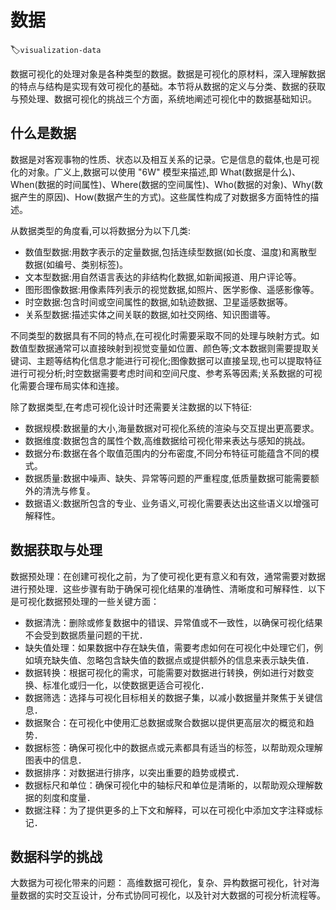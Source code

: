 # 数据
:label:`visualization-data`

数据可视化的处理对象是各种类型的数据。数据是可视化的原材料，深入理解数据的特点与结构是实现有效可视化的基础。本节将从数据的定义与分类、数据的获取与预处理、数据可视化的挑战三个方面，系统地阐述可视化中的数据基础知识。

## 什么是数据

数据是对客观事物的性质、状态以及相互关系的记录。它是信息的载体,也是可视化的对象。广义上,数据可以使用 "6W" 模型来描述,即 What(数据是什么)、When(数据的时间属性)、Where(数据的空间属性)、Who(数据的对象)、Why(数据产生的原因)、How(数据产生的方式)。这些属性构成了对数据多方面特性的描述。

从数据类型的角度看,可以将数据分为以下几类:
- 数值型数据:用数字表示的定量数据,包括连续型数据(如长度、温度)和离散型数据(如编号、类别标签)。
- 文本型数据:用自然语言表达的非结构化数据,如新闻报道、用户评论等。
- 图形图像数据:用像素阵列表示的视觉数据,如照片、医学影像、遥感影像等。
- 时空数据:包含时间或空间属性的数据,如轨迹数据、卫星遥感数据等。
- 关系型数据:描述实体之间关联的数据,如社交网络、知识图谱等。

不同类型的数据具有不同的特点,在可视化时需要采取不同的处理与映射方式。如数值型数据通常可以直接映射到视觉变量如位置、颜色等;文本数据则需要提取关键词、主题等结构化信息才能进行可视化;图像数据可以直接呈现,也可以提取特征进行可视分析;时空数据需要考虑时间和空间尺度、参考系等因素;关系数据的可视化需要合理布局实体和连接。

除了数据类型,在考虑可视化设计时还需要关注数据的以下特征:
- 数据规模:数据量的大小,海量数据对可视化系统的渲染与交互提出更高要求。
- 数据维度:数据包含的属性个数,高维数据给可视化带来表达与感知的挑战。
- 数据分布:数据在各个取值范围内的分布密度,不同分布特征可能蕴含不同的模式。
- 数据质量:数据中噪声、缺失、异常等问题的严重程度,低质量数据可能需要额外的清洗与修复。
- 数据语义:数据所包含的专业、业务语义,可视化需要表达出这些语义以增强可解释性。


## 数据获取与处理


数据预处理：在创建可视化之前，为了使可视化更有意义和有效，通常需要对数据进行预处理．这些步骤有助于确保可视化结果的准确性、清晰度和可解释性．以下是可视化数据预处理的一些关键方面：
- 数据清洗：删除或修复数据中的错误、异常值或不一致性，以确保可视化结果不会受到数据质量问题的干扰．
- 缺失值处理：如果数据中存在缺失值，需要考虑如何在可视化中处理它们，例如填充缺失值、忽略包含缺失值的数据点或提供额外的信息来表示缺失值．
- 数据转换：根据可视化的需求，可能需要对数据进行转换，例如进行对数变换、标准化或归一化，以使数据更适合可视化．
- 数据筛选：选择与可视化目标相关的数据子集，以减小数据量并聚焦于关键信息．
- 数据聚合：在可视化中使用汇总数据或聚合数据以提供更高层次的概览和趋势．
- 数据标签：确保可视化中的数据点或元素都具有适当的标签，以帮助观众理解图表中的信息．
- 数据排序：对数据进行排序，以突出重要的趋势或模式．
- 数据标尺和单位：确保可视化中的轴标尺和单位是清晰的，以帮助观众理解数据的刻度和度量．
- 数据注释：为了提供更多的上下文和解释，可以在可视化中添加文字注释或标记．


## 数据科学的挑战

大数据为可视化带来的问题：
高维数据可视化，复杂、异构数据可视化，针对海量数据的实时交互设计，分布式协同可视化，以及针对大数据的可视分析流程等。

